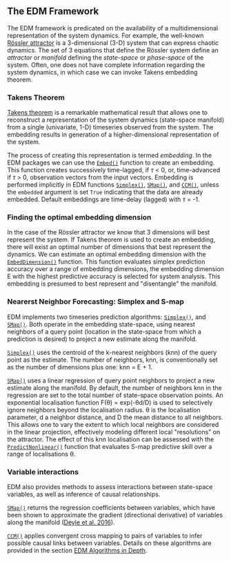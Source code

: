 ## The EDM Framework
The EDM framework is predicated on the availability of a multidimensional
representation of the system dynamics.  For example, the well-known
[Rössler attractor](https://en.wikipedia.org/wiki/R%C3%B6ssler_attractor)
is a 3-dimensional (3-D) system that can express chaotic dynamics.
The set of 3 equations that define the Rössler system define an _attractor_
or _manifold_ defining the _state-space_ or _phase-space_ of the system. 
Often, one does not have complete information regarding the system
dynamics, in which case we can invoke Takens embedding theorem.

### Takens Theorem
[Takens theorem](https://en.wikipedia.org/wiki/Takens%27s_theorem) 
is a remarkable mathematical result that allows one to reconstruct a
representation of the system dynamics (state-space manifold) from a
single (univariate, 1-D) timeseries observed from the system.  The embedding
results in generation of a higher-dimensional representation of the system.

The process of creating this representation is termed _embedding_.  In the
EDM packages we can use the [`Embed()`](../edm_functions/#embeddimension)
function to create an embedding.  This function creates successively
time-lagged, if _τ_ < 0, or, time-advanced if _τ_ > 0, observation vectors
from the input vectors.  Embedding is performed implicitly in EDM functions
[`Simplex()`](../edm_functions/#simplex),
[`SMap()`](../edm_functions/#smap), and [`CCM()`](../edm_functions/#ccm),
unless the `embedded` argument is set `True` indicating that the data are
already embedded. Default embeddings are time-delay (lagged) with _τ_ = -1.

<!--- ![lorenz-logo](imgs/Lorenz_logo.png){: style="height:200px;width:200px"}--->

### Finding the optimal embedding dimension
In the case of the Rössler attractor we know that 3 dimensions will
best represent the system.  If Takens theorem is used to create an
embedding, there will exist an optimal number of dimensions that best represent
the dynamics.  We can estimate an optimal embedding dimension with the
[`EmbedDimension()`](../edm_functions/#embeddimension) function.
This function evaluates simplex prediction accuracy over a range of embedding
dimensions, the embedding dimension E with the highest predictive accuracy is
selected for system analysis.  This embedding is presumed to best represent
and "disentangle" the manifold.

### Nearerst Neighbor Forecasting: Simplex and S-map
EDM implements two timeseries prediction algorithms:
[`Simplex()`](../edm_functions/#simplex), and
[`SMap()`](../edm_functions/#smap).
Both operate in the embedding state-space, using nearest neighbors
of a query point (location in the state-space from which a prediction is
desired) to project a new estimate along the manifold.

[`Simplex()`](../edm_functions/#simplex) uses the centroid of the k-nearest
neighbors (knn) of the query point as the estimate.  The number of neighbors,
knn, is conventionally set as the number of dimensions plus one: knn = E + 1. 

[`SMap()`](../edm_functions/#smap) uses a linear regression of query
point neighbors to project a new estimate along the manifold.  By default,
the number of
neighbors knn in the regression are set to the total number of state-space
observation points. An exponential localisation function F(θ) = exp(-θd/D)
is used to selectively ignore neighbors beyond the localisation radius. 
θ is the localisation parameter, d a neighbor distance, and D the mean
distance to all neighbors.  This allows one to vary the
extent to which local neighbors are considered in the linear projection,
effectively modeling different local "resolutions" on the attractor.
The effect of this knn localisation can be assessed with the
[`PredictNonlinear()`](../edm_functions/#predictnonlinear) function that
evaluates S-map predictive skill over a range of localisations θ. 

### Variable interactions
EDM also provides methods to assess interactions between state-space
variables, as well as inference of causal relationships.

[`SMap()`](../edm_functions/#smap) returns the regression coefficients
between variables, which have been shown to approximate the gradient
(directional derivative) of variables along the manifold
([Deyle et al. 2016](https://royalsocietypublishing.org/doi/full/10.1098/rspb.2015.2258)).

[`CCM()`](../edm_functions/#ccm) applies convergent cross mapping
to pairs of variables to infer possible causal links between variables.
Details on these algorithms are provided in the section
[EDM Algorithms in Depth](../algorithms_in_depth).
